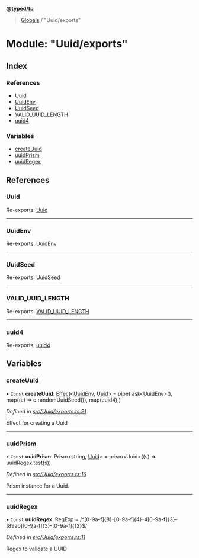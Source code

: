 **[@typed/fp](../README.md)**

> [Globals](../globals.md) / "Uuid/exports"

# Module: "Uuid/exports"

## Index

### References

* [Uuid](_uuid_exports_.md#uuid)
* [UuidEnv](_uuid_exports_.md#uuidenv)
* [UuidSeed](_uuid_exports_.md#uuidseed)
* [VALID\_UUID\_LENGTH](_uuid_exports_.md#valid_uuid_length)
* [uuid4](_uuid_exports_.md#uuid4)

### Variables

* [createUuid](_uuid_exports_.md#createuuid)
* [uuidPrism](_uuid_exports_.md#uuidprism)
* [uuidRegex](_uuid_exports_.md#uuidregex)

## References

### Uuid

Re-exports: [Uuid](_uuid_common_.uuid.md)

___

### UuidEnv

Re-exports: [UuidEnv](../interfaces/_uuid_common_.uuidenv.md)

___

### UuidSeed

Re-exports: [UuidSeed](_uuid_common_.md#uuidseed)

___

### VALID\_UUID\_LENGTH

Re-exports: [VALID\_UUID\_LENGTH](_uuid_common_.md#valid_uuid_length)

___

### uuid4

Re-exports: [uuid4](_uuid_uuid4_uuid4_.md#uuid4)

## Variables

### createUuid

• `Const` **createUuid**: [Effect](_effect_effect_.effect.md)\<[UuidEnv](../interfaces/_uuid_common_.uuidenv.md), [Uuid](_uuid_common_.uuid.md)> = pipe( ask\<UuidEnv>(), map((e) => e.randomUuidSeed()), map(uuid4),)

*Defined in [src/Uuid/exports.ts:21](https://github.com/TylorS/typed-fp/blob/41076ce/src/Uuid/exports.ts#L21)*

Effect for creating a Uuid

___

### uuidPrism

• `Const` **uuidPrism**: Prism\<string, [Uuid](_uuid_common_.uuid.md)> = prism\<Uuid>((s) => uuidRegex.test(s))

*Defined in [src/Uuid/exports.ts:16](https://github.com/TylorS/typed-fp/blob/41076ce/src/Uuid/exports.ts#L16)*

Prism instance for a Uuid.

___

### uuidRegex

• `Const` **uuidRegex**: RegExp = /^[0-9a-f]{8}-[0-9a-f]{4}-4[0-9a-f]{3}-[89ab][0-9a-f]{3}-[0-9a-f]{12}$/

*Defined in [src/Uuid/exports.ts:11](https://github.com/TylorS/typed-fp/blob/41076ce/src/Uuid/exports.ts#L11)*

Regex to validate a UUID
